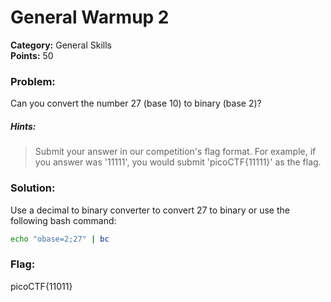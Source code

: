 # General Warmup 2
__Category:__ General Skills  
__Points:__ 50

### Problem:

Can you convert the number 27 (base 10) to binary (base 2)?

##### Hints:
> Submit your answer in our competition's flag format. For example, if you answer was '11111', you would submit 'picoCTF{11111}' as the flag.

### Solution:

Use a decimal to binary converter to convert 27 to binary or use the following bash command:

```Bash
echo "obase=2;27" | bc
```

### Flag:

picoCTF{11011}

